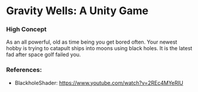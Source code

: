 Gravity Wells: A Unity Game
==========================

### High Concept

As an all powerful, old as time being you get bored often. Your newest hobby is trying to catapult ships into moons using black holes. It is the latest fad after space golf failed you.

### References:

 * BlackholeShader: https://www.youtube.com/watch?v=2REc4MYeRIU
